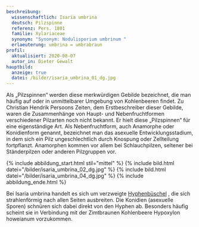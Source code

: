 ```yaml
---
beschreibung:
  wissenschaftlich: Isaria umbrina
  deutsch: Pilzspinne
  referenz: Pers. 1801
  familie: Xylariaceae
  synonym: "Synonym: Nodulisporium umbrinum "
  erlaeuterung: umbrina = umbrabraun
profil:
  aktualisiert: 2020-08-07
  autor_in: Dieter Gewalt
hauptbild:
  anzeige: true
  datei: /bilder/isaria_umbrina_01_dg.jpg
---
```

Als „Pilzspinnen“ werden diese merkwürdigen Gebilde bezeichnet, die man häufig auf oder in unmittelbarer Umgebung von Kohlenbeeren findet. Zu Christian Hendrik Persoons Zeiten, dem Erstbeschreiber dieser Gebilde, waren die Zusammenhänge von Haupt- und Nebenfruchtformen verschiedener Pilzarten noch nicht bekannt. Er hielt diese „Pilzspinnen“ für eine eigenständige Art. Als Nebenfruchtform, auch Anamorphe oder Konidienform genannt, bezeichnet man das asexuelle Entwicklungsstadium, in dem sich ein Pilz ungeschlechtlich durch Knospung oder Zellteilung fortpflanzt. Anamorphen kommen vor allem bei Schlauchpilzen, seltener bei Ständerpilzen oder anderen Pilzgruppen vor.

{% include abbildung_start.html stil="mittel" %}
{% include bild.html datei="/bilder/isaria_umbrina_02_dg.jpg" %}
{% include bild.html datei="/bilder/isaria_umbrina_04_dg.jpg" %}
{% include abbildung_ende.html %}

Bei Isaria umbrina handelt es sich um verzweigte [Hyphenbüschel](Hyphen "Glossar") , die sich strahlenförmig nach allen Seiten ausbreiten. Die Konidien (asexuelle Sporen) schnüren sich dabei direkt von den Hyphen ab. Besonders häufig scheint sie in Verbindung mit der Zimtbraunen Kohlenbeere Hypoxylon howeianum vorzukommen.